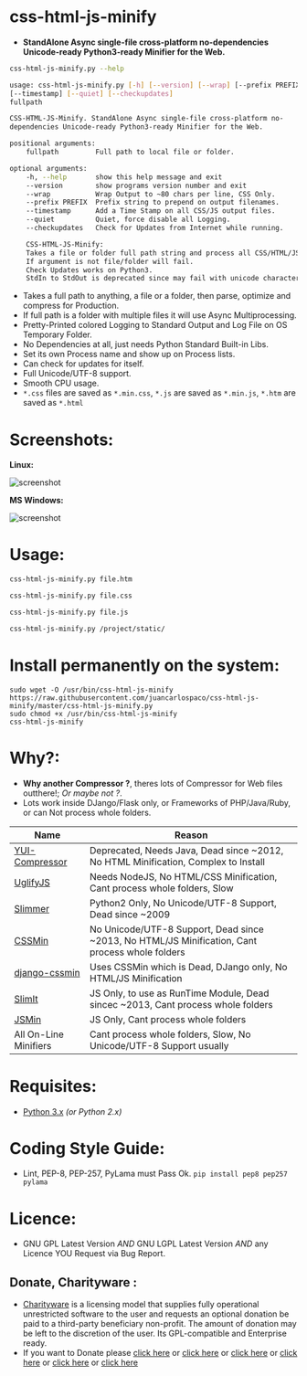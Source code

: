 # css-html-js-minify

- **StandAlone Async single-file cross-platform no-dependencies Unicode-ready Python3-ready Minifier for the Web.**


```bash
css-html-js-minify.py --help

usage: css-html-js-minify.py [-h] [--version] [--wrap] [--prefix PREFIX]
[--timestamp] [--quiet] [--checkupdates]
fullpath

CSS-HTML-JS-Minify. StandAlone Async single-file cross-platform no-
dependencies Unicode-ready Python3-ready Minifier for the Web.

positional arguments:
    fullpath         Full path to local file or folder.

optional arguments:
    -h, --help       show this help message and exit
    --version        show programs version number and exit
    --wrap           Wrap Output to ~80 chars per line, CSS Only.
    --prefix PREFIX  Prefix string to prepend on output filenames.
    --timestamp      Add a Time Stamp on all CSS/JS output files.
    --quiet          Quiet, force disable all Logging.
    --checkupdates   Check for Updates from Internet while running.

    CSS-HTML-JS-Minify: 
    Takes a file or folder full path string and process all CSS/HTML/JS found. 
    If argument is not file/folder will fail. 
    Check Updates works on Python3.
    StdIn to StdOut is deprecated since may fail with unicode characters.

```

- Takes a full path to anything, a file or a folder, then parse, optimize and compress for Production.
- If full path is a folder with multiple files it will use Async Multiprocessing.
- Pretty-Printed colored Logging to Standard Output and Log File on OS Temporary Folder.
- No Dependencies at all, just needs Python Standard Built-in Libs.
- Set its own Process name and show up on Process lists.
- Can check for updates for itself.
- Full Unicode/UTF-8 support.
- Smooth CPU usage.
- `*.css` files are saved as `*.min.css`, `*.js` are saved as `*.min.js`, `*.htm` are saved as `*.html`


# Screenshots:

**Linux:**

![screenshot](https://raw.githubusercontent.com/juancarlospaco/css-html-js-minify/master/linux-css-html-js-compressor.jpg "Linux 32bit/64bit Python2/Python3")

**MS Windows:**

![screenshot](https://raw.githubusercontent.com/juancarlospaco/css-html-js-minify/master/windows-css-html-js-compressor.jpg "MS Windows 32bit/64bit Python2/Python3")


# Usage:

```bash
css-html-js-minify.py file.htm

css-html-js-minify.py file.css

css-html-js-minify.py file.js

css-html-js-minify.py /project/static/
```


# Install permanently on the system:

```
sudo wget -O /usr/bin/css-html-js-minify https://raw.githubusercontent.com/juancarlospaco/css-html-js-minify/master/css-html-js-minify.py
sudo chmod +x /usr/bin/css-html-js-minify
css-html-js-minify
```


# Why?:

- **Why another Compressor ?**, theres lots of Compressor for Web files outthere!; *Or maybe not ?*.
- Lots work inside DJango/Flask only, or Frameworks of PHP/Java/Ruby, or can Not process whole folders.

| Name | Reason |
| ---- | ------ |
| [YUI-Compressor](www.yuiblog.com/blog/2012/10/16/state-of-yui-compressor) | Deprecated, Needs Java, Dead since ~2012, No HTML Minification, Complex to Install |
| [UglifyJS](https://github.com/mishoo/UglifyJS2) | Needs NodeJS, No HTML/CSS Minification, Cant process whole folders, Slow |
| [Slimmer](https://pypi.python.org/pypi/slimmer) | Python2 Only, No Unicode/UTF-8 Support, Dead since ~2009 |
| [CSSMin](https://pypi.python.org/pypi/cssmin) | No Unicode/UTF-8 Support, Dead since ~2013, No HTML/JS Minification, Cant process whole folders |
| [django-cssmin](https://github.com/zacharyvoase/django-cssmin) | Uses CSSMin which is Dead, DJango only, No HTML/JS Minification |
| [SlimIt](https://pypi.python.org/pypi/slimit) | JS Only, to use as RunTime Module, Dead sincec ~2013, Cant process whole folders |
| [JSMin](https://pypi.python.org/pypi/jsmin) | JS Only, Cant process whole folders |
| All On-Line Minifiers | Cant process whole folders, Slow, No Unicode/UTF-8 Support usually |


# Requisites:

- [Python 3.x](https://www.python.org "Python Homepage") *(or Python 2.x)*


# Coding Style Guide:

- Lint, PEP-8, PEP-257, PyLama must Pass Ok. `pip install pep8 pep257 pylama`


# Licence:

- GNU GPL Latest Version *AND* GNU LGPL Latest Version *AND* any Licence YOU Request via Bug Report.


Donate, Charityware :
---------------------

- [Charityware](https://en.wikipedia.org/wiki/Donationware) is a licensing model that supplies fully operational unrestricted software to the user and requests an optional donation be paid to a third-party beneficiary non-profit. The amount of donation may be left to the discretion of the user. Its GPL-compatible and Enterprise ready.
- If you want to Donate please [click here](http://www.icrc.org/eng/donations/index.jsp) or [click here](http://www.atheistalliance.org/support-aai/donate) or [click here](http://www.msf.org/donate) or [click here](http://richarddawkins.net/) or [click here](http://www.supportunicef.org/) or [click here](http://www.amnesty.org/en/donate)
